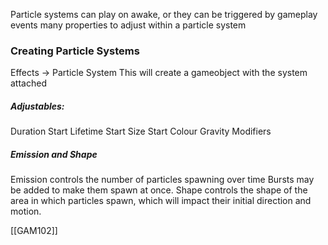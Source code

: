 Particle systems can play on awake, or they can be triggered by gameplay events
many properties to adjust within a particle system

### Creating Particle Systems
Effects -> Particle System
This will create a gameobject with the system attached
##### Adjustables:
Duration
Start Lifetime
Start Size
Start Colour
Gravity Modifiers

##### Emission and Shape
Emission controls the number of particles spawning over time
Bursts may be added to make them spawn at once. 
Shape controls the shape of the area in which particles spawn, which will impact their initial direction and motion.

[[GAM102]]